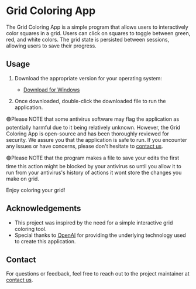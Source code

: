 # Grid Coloring App

The Grid Coloring App is a simple program that allows users to interactively color squares in a grid. Users can click on squares to toggle between green, red, and white colors. The grid state is persisted between sessions, allowing users to save their progress.

## Usage

1. Download the appropriate version for your operating system:
   - [Download for Windows](https://github.com/ManasGn5/8x50-Grid/releases/download/Grid/grid.exe)

2. Once downloaded, double-click the downloaded file to run the application.

🟢Please NOTE that some antivirus software may flag the application as potentially harmful due to it being relatively unknown. However, the Grid Coloring App is open-source and has been thoroughly reviewed for security. We assure you that the application is safe to run. If you encounter any issues or have concerns, please don't hesitate to [contact us](mail2averma@gmail.com).

🟢Please NOTE that the program makes a file to save your edits the first time this action might be blocked by your antivirus so until you allow it to run from your antivirus's history of actions it wont store the changes you make on grid.

Enjoy coloring your grid!

## Acknowledgements

- This project was inspired by the need for a simple interactive grid coloring tool.
- Special thanks to [OpenAI](https://openai.com) for providing the underlying technology used to create this application.

## Contact

For questions or feedback, feel free to reach out to the project maintainer at [contact us](mail2averma@gmail.com).
